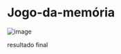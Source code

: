 # Jogo-da-memória

![image](https://github.com/YanGabrielton/Jogo-da-memoria/assets/143667301/67efa1c2-de61-4229-9fd9-af9c2c215791)

resultado final

